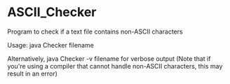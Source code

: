 # ASCII_Checker
Program to check if a text file contains non-ASCII characters

Usage: java Checker filename

Alternatively, java Checker -v filename for verbose output (Note that if you're using a compiler that cannot handle non-ASCII characters, this may result in an error)
